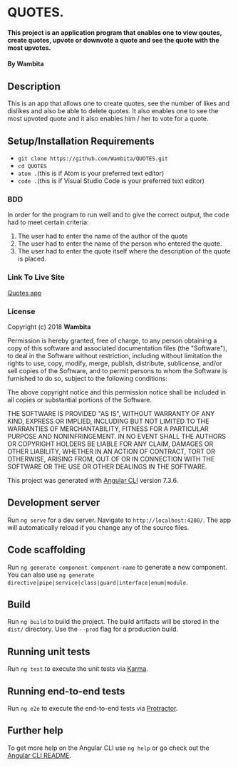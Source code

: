 # QUOTES.
#### This project is an application program that enables one to view qoutes, create quotes, upvote or downvote a quote and see the quote  with the most upvotes.
#### By **Wambita**
## Description
This is an app that allows one to create quotes, see the number of likes and dislikes and also be able to delete quotes. It also enables one to see the most upvoted quote and it also enables him / her to vote for a quote.

## Setup/Installation Requirements

- `git clone https://github.com/Wambita/QUOTES.git`
- `cd QUOTES`
- `atom .`(this is if Atom is your preferred text editor)
- `code .`(this is if Visual Studio Code is your preferred text editor)

### BDD
In order for the program to run well and to give the correct output, the code had to meet certain criteria:
1. The user had to enter the name of the author of the quote
2. The user had to enter the name of the person who entered the quote.
3. The user had to enter the quote itself where the description of the quote is placed.

### Link To Live Site

[Quotes app](https://Wambita.github.io/quote)

### License

Copyright (c) 2018 **Wambita**

Permission is hereby granted, free of charge, to any person obtaining a copy of this software and associated documentation files (the "Software"), to deal in the Software without restriction, including without limitation the rights to use, copy, modify, merge, publish, distribute, sublicense, and/or sell copies of the Software, and to permit persons to whom the Software is furnished to do so, subject to the following conditions:

The above copyright notice and this permission notice shall be included in all copies or substantial portions of the Software.

THE SOFTWARE IS PROVIDED "AS IS", WITHOUT WARRANTY OF ANY KIND, EXPRESS OR IMPLIED, INCLUDING BUT NOT LIMITED TO THE WARRANTIES OF MERCHANTABILITY, FITNESS FOR A PARTICULAR PURPOSE AND NONINFRINGEMENT. IN NO EVENT SHALL THE AUTHORS OR COPYRIGHT HOLDERS BE LIABLE FOR ANY CLAIM, DAMAGES OR OTHER LIABILITY, WHETHER IN AN ACTION OF CONTRACT, TORT OR OTHERWISE, ARISING FROM, OUT OF OR IN CONNECTION WITH THE SOFTWARE OR THE USE OR OTHER DEALINGS IN THE SOFTWARE.

This project was generated with [Angular CLI](https://github.com/angular/angular-cli) version 7.3.6.

## Development server

Run `ng serve` for a dev server. Navigate to `http://localhost:4200/`. The app will automatically reload if you change any of the source files.

## Code scaffolding

Run `ng generate component component-name` to generate a new component. You can also use `ng generate directive|pipe|service|class|guard|interface|enum|module`.

## Build

Run `ng build` to build the project. The build artifacts will be stored in the `dist/` directory. Use the `--prod` flag for a production build.

## Running unit tests

Run `ng test` to execute the unit tests via [Karma](https://karma-runner.github.io).

## Running end-to-end tests

Run `ng e2e` to execute the end-to-end tests via [Protractor](http://www.protractortest.org/).

## Further help

To get more help on the Angular CLI use `ng help` or go check out the [Angular CLI README](https://github.com/angular/angular-cli/blob/master/README.md).
